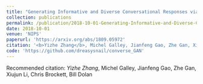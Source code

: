 ```yaml
---
title: "Generating Informative and Diverse Conversational Responses via Adversarial Information Maximization."
collection: publications
permalink: /publication/2018-10-01-Generating-Informative-and-Diverse-Conversational-Responses-via-Adversarial-Information-Maximization
date: 2018-10-01
venue: 'NIPS'
paperurl: 'https://arxiv.org/abs/1809.05972'
citation: '<b>Yizhe Zhang</b>, Michel Galley, Jianfeng Gao, Zhe Gan, Xiujun Li, Chris Brockett, Bill Dolan'
code: 'https://github.com/dreasysnail/converse_GAN'
---
```

Recommended citation: *Yizhe Zhang*, Michel Galley, Jianfeng Gao, Zhe Gan, Xiujun Li, Chris Brockett, Bill Dolan